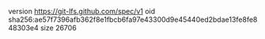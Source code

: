 version https://git-lfs.github.com/spec/v1
oid sha256:ae57f7396afb362f8e1fbcb6fa97e43300d9e45440ed2bdae13fe8fe848303e4
size 26706
